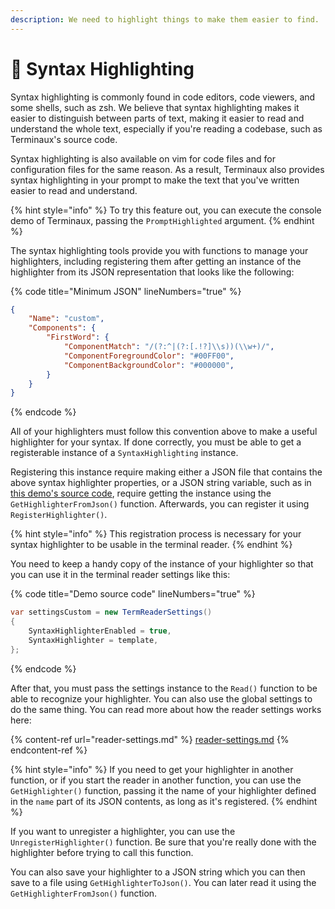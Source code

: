 ```yaml
---
description: We need to highlight things to make them easier to find.
---
```


# 🔦 Syntax Highlighting

Syntax highlighting is commonly found in code editors, code viewers, and some shells, such as zsh. We believe that syntax highlighting makes it easier to distinguish between parts of text, making it easier to read and understand the whole text, especially if you're reading a codebase, such as Terminaux's source code.

Syntax highlighting is also available on vim for code files and for configuration files for the same reason. As a result, Terminaux also provides syntax highlighting in your prompt to make the text that you've written easier to read and understand.

{% hint style="info" %}
To try this feature out, you can execute the console demo of Terminaux, passing the `PromptHighlighted` argument.
{% endhint %}

The syntax highlighting tools provide you with functions to manage your highlighters, including registering them after getting an instance of the highlighter from its JSON representation that looks like the following:

{% code title="Minimum JSON" lineNumbers="true" %}
```json
{
    "Name": "custom",
    "Components": {
        "FirstWord": {
            "ComponentMatch": "/(?:^|(?:[.!?]\\s))(\\w+)/",
            "ComponentForegroundColor": "#00FF00",
            "ComponentBackgroundColor": "#000000",
        }
    }
}
```
{% endcode %}

All of your highlighters must follow this convention above to make a useful highlighter for your syntax. If done correctly, you must be able to get a registerable instance of a `SyntaxHighlighting` instance.

Registering this instance require making either a JSON file that contains the above syntax highlighter properties, or a JSON string variable, such as in [this demo's source code](https://github.com/Aptivi/Terminaux/blob/main/Terminaux.Console/Fixtures/Cases/PromptHighlighted.cs), require getting the instance using the `GetHighlighterFromJson()` function. Afterwards, you can register it using `RegisterHighlighter()`.

{% hint style="info" %}
This registration process is necessary for your syntax highlighter to be usable in the terminal reader.
{% endhint %}

You need to keep a handy copy of the instance of your highlighter so that you can use it in the terminal reader settings like this:

{% code title="Demo source code" lineNumbers="true" %}
```csharp
var settingsCustom = new TermReaderSettings()
{
    SyntaxHighlighterEnabled = true,
    SyntaxHighlighter = template,
};
```
{% endcode %}

After that, you must pass the settings instance to the `Read()` function to be able to recognize your highlighter. You can also use the global settings to do the same thing. You can read more about how the reader settings works here:

{% content-ref url="reader-settings.md" %}
[reader-settings.md](reader-settings.md)
{% endcontent-ref %}

{% hint style="info" %}
If you need to get your highlighter in another function, or if you start the reader in another function, you can use the `GetHighlighter()` function, passing it the name of your highlighter defined in the `name` part of its JSON contents, as long as it's registered.
{% endhint %}

If you want to unregister a highlighter, you can use the `UnregisterHighlighter()` function. Be sure that you're really done with the highlighter before trying to call this function.

You can also save your highlighter to a JSON string which you can then save to a file using `GetHighlighterToJson()`. You can later read it using the `GetHighlighterFromJson()` function.
